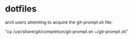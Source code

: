# dotfiles

arch users attemting to acquire the git-prompt.sh file:

"cp /usr/share/git/completion/git-prompt.sh ~/git-prompt.sh"
